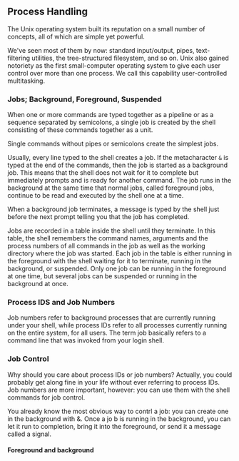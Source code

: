 ## Process Handling
The Unix operating system built its reputation on a small number of concepts, all of which are simple yet powerful.

We've seen most of them by now: standard input/output, pipes, text-filtering utilities, the tree-structured filesystem, and so on. Unix also gained notoriety as the first small-computer operating system to give each user control over more than one process. We call this capability user-controlled multitasking.

### Jobs; Background, Foreground, Suspended
When one or more commands are typed together as a pipeline or as a sequence separated by semicolons, a single job is created by the shell consisting of these commands together as a unit.

Single commands without pipes or semicolons create the simplest jobs.

Usually, every line typed to the shell creates a job. If the metacharacter `&` is typed at the end of the commands, then the job is started as a background job. This means that the shell does not wait for it to complete but immediately prompts and is ready for another command. The job runs in the background at the same time that normal jobs, called foreground jobs, continue to be read and executed by the shell one at a time.

When a background job terminates, a message is typed by the shell just before the next prompt telling you that the job has completed.

Jobs are recorded in a table inside the shell until they terminate. In this table, the shell remembers the command names, arguments and the process numbers of all commands in the job as well as the working directory where the job was started. Each job in the table is either running in the foreground with the shell waiting for it to terminate, running in the background, or suspended. Only one job can be running in the foreground at one time, but several jobs can be suspended or running in the background at once.

### Process IDS and Job Numbers
Job numbers refer to background processes that are currently running under your shell, while process IDs refer to all processes currently running on the entire system, for all users. The term job basically refers to a command line that was invoked from your login shell.

### Job Control
Why should you care about process IDs or job numbers? Actually, you could probably get along fine in your life without ever referring to process IDs. Job numbers are more important, however: you can use them with the shell commands for job control.

You already know the most obvious way to contrl a job: you can create one in the background with &. Once a jo b is running in the background, you can let it run to completion, bring it into the foreground, or send it a message called a signal.

#### Foreground and background

